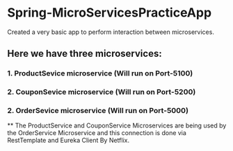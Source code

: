 # Spring-MicroServicesPracticeApp
Created a very basic app to perform interaction between microservices.

## Here we have three microservices:
### 1. ProductSevice microservice (Will run on Port-5100)
### 2. CouponSevice microservice (Will run on Port-5200)
### 2. OrderSevice microservice (Will run on Port-5000)

<p>
   ** The ProductService and CouponService Microservices are being used by the OrderService Microservice and this connection is done via RestTemplate and Eureka Client By Netflix.
</p>
